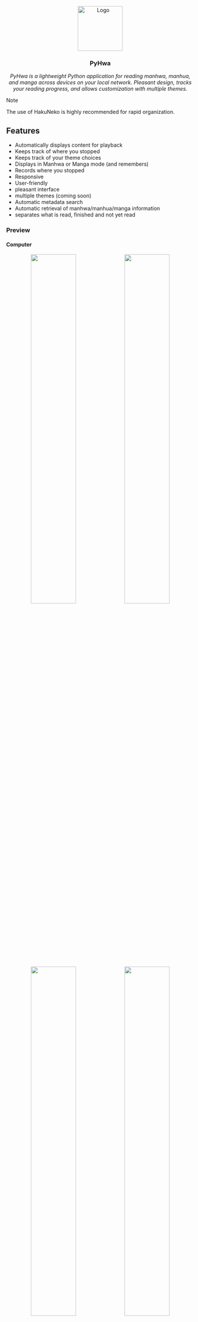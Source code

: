 <div align="center">
    <img alt="Logo" src=".ksinf/pyhwa.svg" height="120">
    <h3>PyHwa</h3>
    <p><em>PyHwa is a lightweight Python application for reading manhwa, manhua, and manga across devices on your local network. Pleasant design, tracks your reading progress, and allows customization with multiple themes.</em></p>
</div>

> [!NOTE]
> The use of HakuNeko is highly recommended for rapid organization.

## Features
- Automatically displays content for playback
- Keeps track of where you stopped
- Keeps track of your theme choices
- Displays in Manhwa or Manga mode (and remembers)
- Records where you stopped
- Responsive
- User-friendly 
- pleasant interface
- multiple themes (coming soon)
- Automatic metadata search 
- Automatic retrieval of manhwa/manhua/manga information
- separates what is read, finished and not yet read

### Preview
#### Computer
<div align="center">
<img alt="" src=".ksinf/prev/computer/pv1.png" width="49%">
<img alt="" src=".ksinf/prev/computer/pv2.png" width="49%">
<img alt="" src=".ksinf/prev/computer/pv3.png" width="49%">
<img alt="" src=".ksinf/prev/computer/pv4.png" width="49%">
</div>

#### Phone
<div align="center">
<img alt="" src=".ksinf/prev/phone/pv1.jpg" width="24%">
<img alt="" src=".ksinf/prev/phone/pv2.jpg" width="24%">
<img alt="" src=".ksinf/prev/phone/pv3.jpg" width="24%">
<img alt="" src=".ksinf/prev/phone/pv4.jpg" width="24%">
</div>


## How to install
If you want to create a shortcut on your desktop, you can create a shortcut to PyHwa.exe

> [!NOTE]
> You need to have Python (for the server) and NodeJS (for the front-end) installed on your machine!

### Quick installation
* Click on the file ``PyHwa.exe``.
    the file will take care of installing the dependencies and also the required NPM packages. If this has already been done, it will just launch the server.

### Manual installation
1. Clone repository
    ```sh
    git clone https://github.com/kerogs/PyHwaer.git
    ```
1. Installing NPM packages *(at the root and in the static folder)*
    ```sh
    npm i;cd static; npm i
    ```
1. download python requirements
    ```sh
    pip 
    ```


## How to use
### With exe
* Click on the file ``PyHwa.exe``.
### With CLI
```sh
py .\app.py
```

## How to add manhwa/manhua/manga
Everything must be put in the ``/static/content`` folder.

You must respect this tree structure for it to work properly
- ``/static/content/[manga]/[chapter]/[allImage]``

Example :
```tree
📦content
 ┣ 📂Arafoo Otoko no Isekai Tsuhan Seikatsu
 ┃ ┣ 📂Chapter 1
 ┃ ┃ ┣ 📜01.jpg
 ┃ ┃ ┣ 📜02.jpg
 ┃ ┃ ┣ 📜03.jpg
 ┃ ┃ ┣ 📜04.jpg
 ┃ ┃ ┣ ...
 ┃ ┣ 📂Chapter 2
 ┃ ┃ ┣ 📜01.jpg
 ┃ ┃ ┣ 📜02.jpg
 ┃ ┃ ┣ 📜03.jpg
 ┃ ┃ ┣ 📜04.jpg
 ┃ ┃ ┗ ...
 ┃ ...
 ┗ 📜 .gitkeep
```

> [!NOTE]
> For the chapter numbering, you can name it as you wish, but it's highly recommended to keep to the format used in the example for the moment.

## Configuration file
The configuration file is located in the root directory and is called ``pyhwa.ini``.

### default configuration
* port = 5113
* allow_local_network = true
* server_requires_login = true (not currently in use)
* admin_requires_login = true (not currently in use)
* auto_meta_source = mangadex (only mangadex for the moment)
* index_autometa = true
* data_path = static/content (not support change for the moment)
* meta_path = static/meta (not support change for the moment)
* logs_enable = false (recommend to keep false)

## Future updates to come.
- More themes.
- Able to record where you stop (scroll for manhwa and image for manga)
- Modification directly on the site